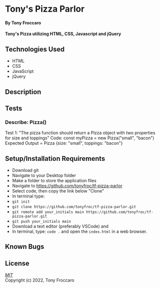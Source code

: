 # Tony's Pizza Parlor

#### By Tony Froccaro

#### Tony's Pizza utilizing HTML, CSS, Javascript and jQuery

## Technologies Used

- HTML
- CSS
- JavaScript
- jQuery

## Description

## Tests

### Describe: Pizza()

Test 1: "The pizza function should return a Pizza object with two properties for size and toppings"
Code: const myPizza = new Pizza("small", "bacon")
Expected Output = Pizza {size: "small", toppings: "bacon"}

## Setup/Installation Requirements
- Download git
- Navigate to your Desktop folder
- Make a folder to store the application files
- Navigate to https://github.com/tonyfroc/tf-pizza-parlor
- Select code, then copy the link below "Clone"
- In terminal type:
- `git init`
- `git clone https://github.com/tonyfroc/tf-pizza-parlor.git`
- `git remote add your_initials main https://github.com/tonyfroc/tf-pizza-parlor.git`
- `git push your_initials main`
- Download a text editor (preferably VSCode) and
- In terminal, type: `code .` and open the `index.html` in a web browser.

## Known Bugs


## License

_[MIT](https://opensource.org/licenses/MIT)_  
Copyright (c) 2022, Tony Froccaro